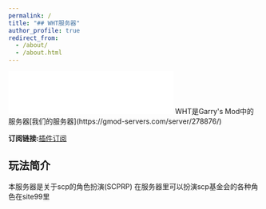 ```yaml
---
permalink: /
title: "## WHT服务器"
author_profile: true
redirect_from: 
  - /about/
  - /about.html
---
```


<iframe frameborder="no" border="0" marginwidth="0" marginheight="0" width=330 height=86 src="//music.163.com/outchain/player?type=2&id=2625279715&auto=1&height=66"></iframe>
WHT是Garry's Mod中的服务器[我们的服务器](https://gmod-servers.com/server/278876/)

**订阅链接:**[插件订阅](https://steamcommunity.com/sharedfiles/filedetails/?id=3239222710)

## 玩法简介

本服务器是关于scp的角色扮演(SCPRP)
在服务器里可以扮演scp基金会的各种角色在site99里
